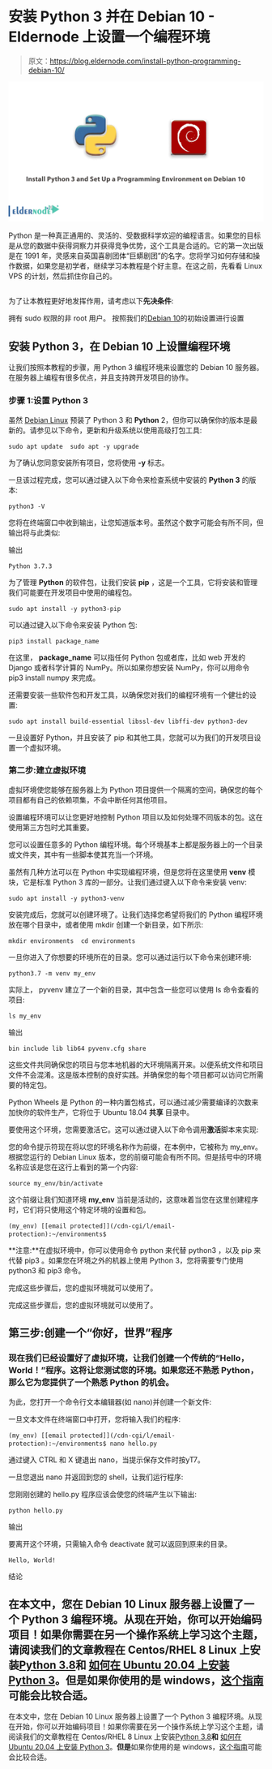 # 安装 Python 3 并在 Debian 10 - Eldernode 上设置一个编程环境

> 原文：<https://blog.eldernode.com/install-python-programming-debian-10/>

![Install Python 3 and Set Up a Programming Environment on Debian 10](img/7a9079339bc9b9f31f15bb912cc9eb15.png)

Python 是一种真正通用的、灵活的、受数据科学欢迎的编程语言。如果您的目标是从您的数据中获得洞察力并获得竞争优势，这个工具是合适的。它的第一次出版是在 1991 年，灵感来自英国喜剧团体“巨蟒剧团”的名字。您将学习如何存储和操作数据，如果您是初学者，继续学习本教程是个好主意。在这之前，先看看 Linux VPS 的计划，然后抓住你自己的。

## 

为了让本教程更好地发挥作用，请考虑以下**先决条件**:

拥有 sudo 权限的非 root 用户。
按照我们的[Debian 10](https://eldernode.com/initial-setup-with-debian-10/)的初始设置进行设置

## 安装 Python 3，在 Debian 10 上设置编程环境

让我们按照本教程的步骤，用 Python 3 编程环境来设置您的 Debian 10 服务器。在服务器上编程有很多优点，并且支持跨开发项目的协作。

### 步骤 1:设置 Python 3

虽然 [Debian Linux](https://www.debian.org/) 预装了 Python 3 和 **Python** 2，但你可以确保你的版本是最新的。请参见以下命令，更新和升级系统以使用高级打包工具:

```
sudo apt update  sudo apt -y upgrade
```

为了确认您同意安装所有项目，您将使用 **-y** 标志。

一旦该过程完成，您可以通过键入以下命令来检查系统中安装的 **Python 3** 的版本:

```
python3 -V
```

您将在终端窗口中收到输出，让您知道版本号。虽然这个数字可能会有所不同，但输出将与此类似:

输出

```
Python 3.7.3 
```

为了管理 **Python** 的软件包，让我们安装 **pip** ，这是一个工具，它将安装和管理我们可能要在开发项目中使用的编程包。

```
sudo apt install -y python3-pip
```

可以通过键入以下命令来安装 Python 包:

```
pip3 install package_name
```

在这里， **package_name** 可以指任何 Python 包或者库，比如 web 开发的 Django 或者科学计算的 NumPy。所以如果你想安装 NumPy，你可以用命令 pip3 install numpy 来完成。

还需要安装一些软件包和开发工具，以确保您对我们的编程环境有一个健壮的设置:

```
sudo apt install build-essential libssl-dev libffi-dev python3-dev
```

一旦设置好 Python，并且安装了 pip 和其他工具，您就可以为我们的开发项目设置一个虚拟环境。

### 第二步:建立虚拟环境

虚拟环境使您能够在服务器上为 Python 项目提供一个隔离的空间，确保您的每个项目都有自己的依赖项集，不会中断任何其他项目。

设置编程环境可以让您更好地控制 Python 项目以及如何处理不同版本的包。这在使用第三方包时尤其重要。

您可以设置任意多的 Python 编程环境。每个环境基本上都是服务器上的一个目录或文件夹，其中有一些脚本使其充当一个环境。

虽然有几种方法可以在 Python 中实现编程环境，但是您将在这里使用 **venv** 模块，它是标准 Python 3 库的一部分。让我们通过键入以下命令来安装 venv:

```
sudo apt install -y python3-venv
```

安装完成后，您就可以创建环境了。让我们选择您希望将我们的 Python 编程环境放在哪个目录中，或者使用 mkdir 创建一个新目录，如下所示:

```
mkdir environments  cd environments
```

一旦你进入了你想要的环境所在的目录。您可以通过运行以下命令来创建环境:

```
python3.7 -m venv my_env
```

实际上， pyvenv 建立了一个新的目录，其中包含一些您可以使用 ls 命令查看的项目:

```
ls my_env
```

输出

```
bin include lib lib64 pyvenv.cfg share 
```

这些文件共同确保您的项目与您本地机器的大环境隔离开来。以便系统文件和项目文件不会混淆。这是版本控制的良好实践。并确保您的每个项目都可以访问它所需要的特定包。

Python Wheels 是 Python 的一种内置包格式，可以通过减少需要编译的次数来加快你的软件生产，它将位于 Ubuntu 18.04 **共享** 目录中。

要使用这个环境，您需要激活它。这可以通过键入以下命令调用**激活**脚本来实现:

您的命令提示符现在将以您的环境名称作为前缀，在本例中，它被称为 my_env。根据您运行的 Debian Linux 版本，您的前缀可能会有所不同。但是括号中的环境名称应该是您在这行上看到的第一个内容:

```
source my_env/bin/activate
```

这个前缀让我们知道环境 **my_env** 当前是活动的，这意味着当您在这里创建程序时，它们将只使用这个特定环境的设置和包。

```
(my_env) [[email protected]](/cdn-cgi/l/email-protection):~/environments$
```

**注意:**在虚拟环境中，你可以使用命令 python 来代替 python3 ，以及 pip 来代替 pip3 。如果您在环境之外的机器上使用 Python 3，您将需要专门使用 python3 和 pip3 命令。 

完成这些步骤后，您的虚拟环境就可以使用了。

完成这些步骤后，您的虚拟环境就可以使用了。

## 第三步:创建一个“你好，世界”程序

### 现在我们已经设置好了虚拟环境，让我们创建一个传统的“Hello，World！”程序。这将让您测试您的环境。如果您还不熟悉 Python，那么它为您提供了一个熟悉 Python 的机会。

为此，您打开一个命令行文本编辑器(如 nano)并创建一个新文件:

一旦文本文件在终端窗口中打开，您将输入我们的程序:

```
(my_env) [[email protected]](/cdn-cgi/l/email-protection):~/environments$ nano hello.py
```

通过键入 CTRL 和 X 键退出 nano，当提示保存文件时按yT7。

一旦您退出 nano 并返回到您的 shell，让我们运行程序:

您刚刚创建的 hello.py 程序应该会使您的终端产生以下输出:

```
python hello.py
```

输出

要离开这个环境，只需输入命令 deactivate 就可以返回到原来的目录。

```
Hello, World! 
```

结论

## 在本文中，您在 Debian 10 Linux 服务器上设置了一个 Python 3 编程环境。从现在开始，你可以开始编码项目！如果你需要在另一个操作系统上学习这个主题，请阅读我们的文章教程在 Centos/RHEL 8 Linux 上安装[Python 3.8](https://blog.eldernode.com/install-python-3-8-on-centos/)**和** [如何在 Ubuntu 20.04 上安装 Python 3](https://blog.eldernode.com/install-python-3-ubuntu-20/)。**但是**如果你使用的是 windows，[这个指南](https://blog.eldernode.com/install-python-on-windows/)可能会比较合适。

在本文中，您在 Debian 10 Linux 服务器上设置了一个 Python 3 编程环境。从现在开始，你可以开始编码项目！如果你需要在另一个操作系统上学习这个主题，请阅读我们的文章教程在 Centos/RHEL 8 Linux 上安装[Python 3.8](https://blog.eldernode.com/install-python-3-8-on-centos/)**和** [如何在 Ubuntu 20.04 上安装 Python 3](https://blog.eldernode.com/install-python-3-ubuntu-20/)。**但是**如果你使用的是 windows，[这个指南](https://blog.eldernode.com/install-python-on-windows/)可能会比较合适。